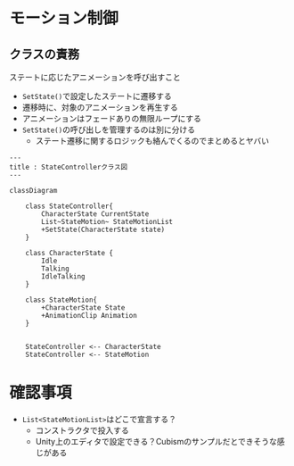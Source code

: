 # モーション制御

## クラスの責務

ステートに応じたアニメーションを呼び出すこと

- `SetState()`で設定したステートに遷移する
- 遷移時に、対象のアニメーションを再生する
- アニメーションはフェードありの無限ループにする
- `SetState()`の呼び出しを管理するのは別に分ける
    - ステート遷移に関するロジックも絡んでくるのでまとめるとヤバい

```mermaid
---
title : StateControllerクラス図
---

classDiagram

    class StateController{
        CharacterState CurrentState
        List~StateMotion~ StateMotionList
        +SetState(CharacterState state)
    }

    class CharacterState {
        Idle
        Talking
        IdleTalking
    }

    class StateMotion{
        +CharacterState State
        +AnimationClip Animation
    }


    StateController <-- CharacterState
    StateController <-- StateMotion

```


# 確認事項

- `List<StateMotionList>`はどこで宣言する？
    - コンストラクタで投入する
    - Unity上のエディタで設定できる？Cubismのサンプルだとできそうな感じがある